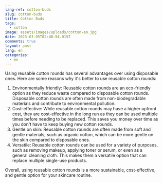 ```yaml
---
lang-ref: cotton-buds
slug: cotton-buds
title: Cotton Buds
tags:
  - cotton
image: assets/images/uploads/cotton-en.jpg
date: 2023-03-05T02:48:54.015Z
comments: true
layout: post
lang: en
categories:
  - en
---
```

Using reusable cotton rounds has several advantages over using disposable ones. Here are some reasons why it's better to use reusable cotton rounds:

1. Environmentally friendly: Reusable cotton rounds are an eco-friendly option as they reduce waste compared to disposable cotton rounds. Disposable cotton rounds are often made from non-biodegradable materials and contribute to environmental pollution.
2. Cost-effective: While reusable cotton rounds may have a higher upfront cost, they are cost-effective in the long run as they can be used multiple times before needing to be replaced. This saves you money over time as you don't have to keep buying new cotton rounds.
3. Gentle on skin: Reusable cotton rounds are often made from soft and gentle materials, such as organic cotton, which can be more gentle on the skin compared to disposable ones.
4. Versatile: Reusable cotton rounds can be used for a variety of purposes, such as removing makeup, applying toner or serum, or even as a general cleaning cloth. This makes them a versatile option that can replace multiple single-use products.

Overall, using reusable cotton rounds is a more sustainable, cost-effective, and gentle option for your skincare routine.